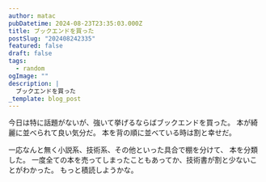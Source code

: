 ```yaml
---
author: matac
pubDatetime: 2024-08-23T23:35:03.000Z
title: ブックエンドを買った
postSlug: "202408242335"
featured: false
draft: false
tags:
  - random
ogImage: ""
description: |
  ブックエンドを買った
_template: blog_post
---
```


今日は特に話題がないが、強いて挙げるならばブックエンドを買った。
本が綺麗に並べられて良い気分だ。
本を背の順に並べている時は割と幸せだ。

一応なんと無く小説系、技術系、その他といった具合で棚を分けて、
本を分類した。
一度全ての本を売ってしまったこともあってか、技術書が割と少ないことがわかった。
もっと積読しようかな。
